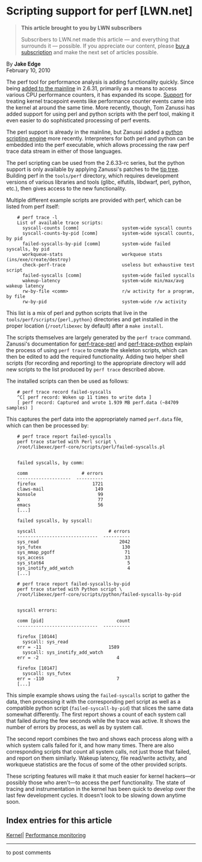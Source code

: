 # Scripting support for perf [LWN.net]

> **This article brought to you by LWN subscribers**
> 
> Subscribers to LWN.net made this article — and everything that surrounds it — possible. If you appreciate our content, please [buy a subscription](/Promo/nst-nag3/subscribe) and make the next set of articles possible. 

By **Jake Edge**  
February 10, 2010 

The perf tool for performance analysis is adding functionality quickly. Since being [added to the mainline](http://lwn.net/Articles/339361/) in 2.6.31, primarily as a means to access various CPU performance counters, it has expanded its scope. [Support](http://lwn.net/Articles/346470/) for treating kernel tracepoint events like performance counter events came into the kernel at around the same time. More recently, though, Tom Zanussi has added support for using perl and python scripts with the perf tool, making it even easier to do sophisticated processing of perf events. 

The perl support is already in the mainline, but Zanussi added a [python scripting engine](http://lwn.net/Articles/371448/) more recently. Interpreters for both perl and python can be embedded into the perf executable, which allows processing the raw perf trace data stream in either of those languages. 

The perl scripting can be used from the 2.6.33-rc series, but the python support is only available by applying Zanussi's patches to the [tip tree](http://people.redhat.com/mingo/tip.git/README). Building perf in the `tools/perf` directory, which requires development versions of various libraries and tools (glibc, elfutils, libdwarf, perl, python, etc.), then gives access to the new functionality. 

Multiple different example scripts are provided with perf, which can be listed from perf itself: 
    
    
        # perf trace -l
        List of available trace scripts:
          syscall-counts [comm]                system-wide syscall counts
          syscall-counts-by-pid [comm]         system-wide syscall counts, by pid
          failed-syscalls-by-pid [comm]        system-wide failed syscalls, by pid
          workqueue-stats                      workqueue stats (ins/exe/create/destroy)
          check-perf-trace                     useless but exhaustive test script
          failed-syscalls [comm]               system-wide failed syscalls
          wakeup-latency                       system-wide min/max/avg wakeup latency
          rw-by-file <comm>                    r/w activity for a program, by file
          rw-by-pid                            system-wide r/w activity
    

This list is a mix of perl and python scripts that live in the `tools/perf/scripts/{perl,python}` directories and get installed in the proper location (`/root/libexec` by default) after a `make install`. 

The scripts themselves are largely generated by the `perf trace` command. Zanussi's documentation for [perf-trace-perl](http://lwn.net/Articles/373882/) and [perf-trace-python](http://lwn.net/Articles/373881/) explain the process of using `perf trace` to create the skeleton scripts, which can then be edited to add the required functionality. Adding two helper shell scripts (for recording and reporting) to the appropriate directory will add new scripts to the list produced by `perf trace` described above. 

The installed scripts can then be used as follows: 
    
    
        # perf trace record failed-syscalls
        ^C[ perf record: Woken up 11 times to write data ]                         
        [ perf record: Captured and wrote 1.939 MB perf.data (~84709 samples) ]   
    

This captures the perf data into the appropriately named `perf.data` file, which can then be processed by: 
    
    
        # perf trace report failed-syscalls
        perf trace started with Perl script \
    	/root/libexec/perf-core/scripts/perl/failed-syscalls.pl
    
    
        failed syscalls, by comm:
    
        comm                    # errors
        --------------------  ----------
        firefox                     1721
        claws-mail                   149
        konsole                       99
        X                             77
        emacs                         56
        [...]
    
        failed syscalls, by syscall:
    
        syscall                           # errors
        ------------------------------  ----------
        sys_read                              2042
        sys_futex                              130
        sys_mmap_pgoff                          71
        sys_access                              33
        sys_stat64                               5
        sys_inotify_add_watch                    4
        [...]
    
        # perf trace report failed-syscalls-by-pid
        perf trace started with Python script \
    	/root/libexec/perf-core/scripts/python/failed-syscalls-by-pid
    
    
        syscall errors:
    
        comm [pid]                           count
        ------------------------------  ----------
    
        firefox [10144]
          syscall: sys_read
    	err = -11                         1589
          syscall: sys_inotify_add_watch
    	err = -2                             4
    
        firefox [10147]
          syscall: sys_futex       
    	err = -110                           7
        [...]
    

This simple example shows using the `failed-syscalls` script to gather the data, then processing it with the corresponding perl script as well as a compatible python script (`failed-syscall-by-pid`) that slices the same data somewhat differently. The first report shows a count of each system call that failed during the few seconds while the trace was active. It shows the number of errors by process, as well as by system call. 

The second report combines the two and shows each process along with a which system calls failed for it, and how many times. There are also corresponding scripts that count all system calls, not just those that failed, and report on them similarly. Wakeup latency, file read/write activity, and workqueue statistics are the focus of some of the other provided scripts. 

These scripting features will make it that much easier for kernel hackers—or possibly those who aren't—to access the perf functionality. The state of tracing and instrumentation in the kernel has been quick to develop over the last few development cycles. It doesn't look to be slowing down anytime soon. 

  
Index entries for this article  
---  
[Kernel](/Kernel/Index)| [Performance monitoring](/Kernel/Index#Performance_monitoring)  
  


* * *

to post comments 
